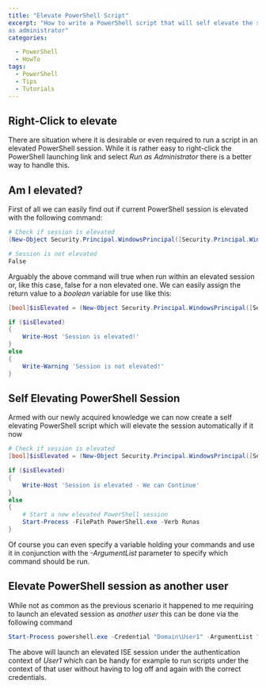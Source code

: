 ```yaml
---
title: "Elevate PowerShell Script"
excerpt: "How to write a PowerShell script that will self elevate the session if it is not being run
as administrator"
categories:

  - PowerShell
  - HowTo
tags:
  - PowerShell
  - Tips
  - Tutorials
---
```


## Right-Click to elevate

There are situation where it is desirable or even required to run a script in an elevated PowerShell session. While it is rather easy to right-click the PowerShell launching link and select *Run as Administrator* there is a better way to handle this.

## Am I elevated?

First of all we can easily find out if current PowerShell session is elevated with the following command:

```powershell
# Check if session is elevated
(New-Object Security.Principal.WindowsPrincipal([Security.Principal.WindowsIdentity]::GetCurrent())).IsInRole([Security.Principal.WindowsBuiltInRole]::Administrator)

# Session is not elevated
False
```

Arguably the above command will true when run within an elevated session or, like this case, false for a non elevated one. We can easily assign the return value to a *boolean* variable for use like this:

```powershell
[bool]$isElevated = (New-Object Security.Principal.WindowsPrincipal([Security.Principal.WindowsIdentity]::GetCurrent())).IsInRole([Security.Principal.WindowsBuiltInRole]::Administrator)

if ($isElevated)
{
	Write-Host 'Session is elevated!'
}
else
{
	Write-Warning 'Session is not elevated!'
}
```

## Self Elevating PowerShell Session

Armed with our newly acquired knowledge we can now create a self elevating PowerShell script which will elevate the session automatically if it now

```powershell
# Check if session is elevated
[bool]$isElevated = (New-Object Security.Principal.WindowsPrincipal([Security.Principal.WindowsIdentity]::GetCurrent())).IsInRole([Security.Principal.WindowsBuiltInRole]::Administrator)

if ($isElevated)
{
	Write-Host 'Session is elevated - We can Continue'
}
else
{
	# Start a new elevated PowerShell session
	Start-Process -FilePath PowerShell.exe -Verb Runas
}
```

Of course you can even specify a variable holding your commands and use it in conjunction with the *-ArgumentList* parameter to specify which command should be run.

## Elevate PowerShell session as another user

While not as common as the previous scenario it happened to me requiring to launch an elevated session as *another user* this can be done via the following command

```powershell
Start-Process powershell.exe -Credential "Domain\User1" -ArgumentList "Start-Process powershell_ise.exe -Verb RunAs"
```

The above will launch an elevated ISE session under the authentication context of *User1* which can be handy for example to run scripts under the context of that user without having to log off and again with the correct credentials.
